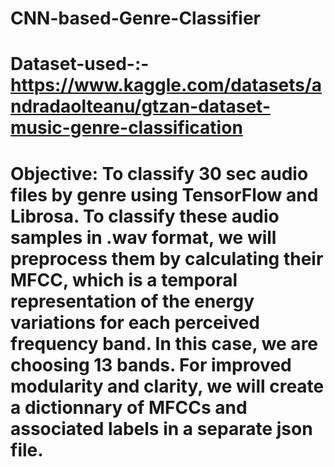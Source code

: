 # CNN-based-Genre-Classifier
# Dataset-used-:-https://www.kaggle.com/datasets/andradaolteanu/gtzan-dataset-music-genre-classification
# Objective: To classify 30 sec audio files by genre using TensorFlow and Librosa. To classify these audio samples in .wav format, we will preprocess them by calculating their MFCC, which is a temporal representation of the energy variations for each perceived frequency band. In this case, we are choosing 13 bands. For improved modularity and clarity, we will create a dictionnary of MFCCs and associated labels in a separate json file.
